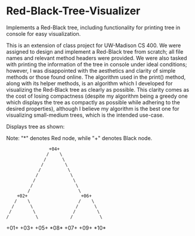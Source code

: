 # Red-Black-Tree-Visualizer
Implements a Red-Black tree, including functionality for printing tree in console for easy visualization.

This is an extension of class project for UW-Madison CS 400. We were assigned to design and implement a Red-Black tree from scratch; all 
file names and relevant method headers were provided. We were also tasked with printing the information of the tree in console under ideal 
conditions; however, I was disappointed with the aesthetics and clarity of simple methods or those found online. The algorithm used in the 
print() method, along with its helper methods, is an algorithm which I developed for visualizing the Red-Black tree as clearly as possible. 
This clarity comes as the cost of losing compactness (despite my algorithm being a greedy one which displays the tree as compactly as 
possible while adhering to the desired properties), although I believe my algorithm is the best one for visualizing small-medium trees, 
which is the intended use-case.

Displays tree as shown:

Note: "*" denotes Red node, while "+" denotes Black node.

                    +04+
                   /    \
                  /      \
                 /        \
                /          \
               /            \
              /              \
             /                \
            /                  \
        +02+                    +06+
       /    \                  /    \
      /      \                /      \
     /        \              /        \
    /          \            /          \
+01+            +03+    +05+            \*08\*
                                    +07+    +09+
                                                \*10\*
